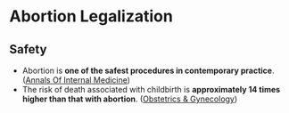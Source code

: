 # Abortion Legalization

## Safety

* Abortion is **one of the safest procedures in contemporary practice**. ([Annals Of Internal Medicine](https://citeseerx.ist.psu.edu/viewdoc/download?doi=10.1.1.694.3531\&rep=rep1\&type=pdf))
* The risk of death associated with childbirth is **approximately 14 times higher than that with abortion**. ([Obstetrics & Gynecology](http://unmfamilyplanning.pbworks.com/w/file/fetch/119312553/Raymond%20et%20al-Comparative%20Safety.pdf))
